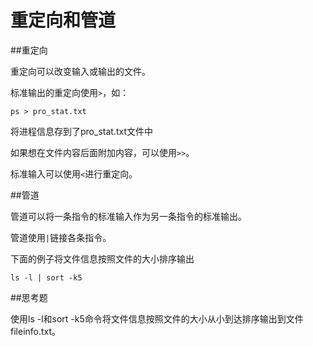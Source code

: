 # 重定向和管道

##重定向

重定向可以改变输入或输出的文件。

标准输出的重定向使用`>`，如：

    ps > pro_stat.txt

将进程信息存到了pro_stat.txt文件中

如果想在文件内容后面附加内容，可以使用`>>`。

标准输入可以使用`<`进行重定向。

##管道

管道可以将一条指令的标准输入作为另一条指令的标准输出。

管道使用`|`链接各条指令。

下面的例子将文件信息按照文件的大小排序输出

    ls -l | sort -k5
 
##思考题

使用ls -l和sort -k5命令将文件信息按照文件的大小从小到达排序输出到文件fileinfo.txt。


